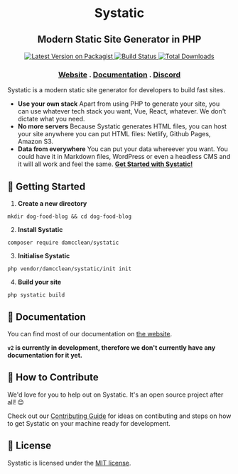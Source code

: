<h1 align="center">
    Systatic
</h1>

<h2 align="center">
    Modern Static Site Generator in PHP
</h2>

<p align="center">
    <a href="https://packagist.org/packages/damcclean/systatic">
        <img src="https://img.shields.io/packagist/v/damcclean/systatic.svg?style=flat-square" alt="Latest Version on Packagist" />
    </a>
    <a href="https://travis-ci.com/damcclean/Systatic">
        <img src="https://travis-ci.com/damcclean/Systatic.svg?branch=v2" alt="Build Status" />
    </a>
    <a href="https://packagist.org/packages/damcclean/systatic">
        <img src="https://img.shields.io/packagist/dt/damcclean/systatic.svg?style=flat-square" alt="Total Downloads" />
    </a>
</p>

<h3 align="center">
    <a href="https://systatic.netlify.com">Website</a>
    <span> . </span>
    <a href="https://systatic.netlify.com/docs">Documentation</a>
    <span> . </span>
    <a href="https://discord.gg/sxkrycQ">Discord</a>
</h3>

Systatic is a modern static site generator for developers to build fast sites.

* **Use your own stack** Apart from using PHP to generate your site, you can use whatever tech stack you want, Vue, React, whatever. We don't dictate what you need.
* **No more servers** Because Systatic generates HTML files, you can host your site anywhere you can put HTML files: Netlify, Github Pages, Amazon S3.
* **Data from everywhere** You can put your data whereever you want. You could have it in Markdown files, WordPress or even a headless CMS and it will all work and feel the same.
[**Get Started with Systatic!**](https://systatic.netlify.com/getting-started)

## 🚀 Getting Started

1. **Create a new directory**

```
mkdir dog-food-blog && cd dog-food-blog
```

2. **Install Systatic**

```
composer require damcclean/systatic
```

3. **Initialise Systatic**

```
php vendor/damcclean/systatic/init init
```

4. **Build your site**

```
php systatic build
```

## 🏫 Documentation

You can find most of our documentation on [the website](https://systatic.netlify.com/docs).

**`v2` is currently in development, therefore we don't currently have any documentation for it yet.**

## 🤲 How to Contribute

We'd love for you to help out on Systatic. It's an open source project after all! 😊

Check out our [Contributing Guide](https://github.com/damcclean/Systatic/blob/v2/CONTRIBUTING.md) for ideas on contibuting and steps on how to get Systatic on your machine ready for development.

## 📝 License

Systatic is licensed under the [MIT license](https://github.com/damcclean/Systatic/blob/master/LICENSE).
